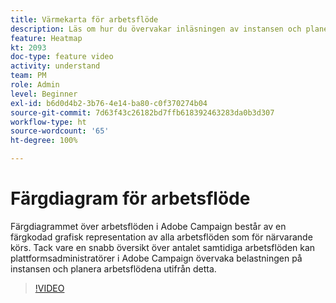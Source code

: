 ```yaml
---
title: Värmekarta för arbetsflöde
description: Läs om hur du övervakar inläsningen av instansen och planerar arbetsflöden utifrån detta.
feature: Heatmap
kt: 2093
doc-type: feature video
activity: understand
team: PM
role: Admin
level: Beginner
exl-id: b6d0d4b2-3b76-4e14-ba80-c0f370274b04
source-git-commit: 7d63f43c26182bd7ffb618392463283da0b3d307
workflow-type: ht
source-wordcount: '65'
ht-degree: 100%

---
```


# Färgdiagram för arbetsflöde

Färgdiagrammet över arbetsflöden i Adobe Campaign består av en färgkodad grafisk representation av alla arbetsflöden som för närvarande körs. Tack vare en snabb översikt över antalet samtidiga arbetsflöden kan plattformsadministratörer i Adobe Campaign övervaka belastningen på instansen och planera arbetsflödena utifrån detta.

>[!VIDEO](https://video.tv.adobe.com/v/25558?quality=12)
